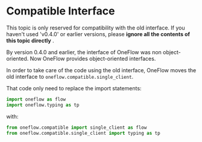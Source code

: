 # Compatible Interface

This topic is only reserved for compatibility with the old interface. If you haven't used 'v0.4.0' or earlier versions, please **ignore all the contents of this topic directly** .

By version 0.4.0 and earlier, the interface of OneFlow was non object-oriented. Now OneFlow provides object-oriented interfaces.

In order to take care of the code using the old interface, OneFlow moves the old interface to `oneflow.compatible.single_client`.

That code only need to replace the import statements:

```python
import oneflow as flow
import oneflow.typing as tp
```

with:

```python
from oneflow.compatible import single_client as flow
from oneflow.compatible.single_client import typing as tp
```
